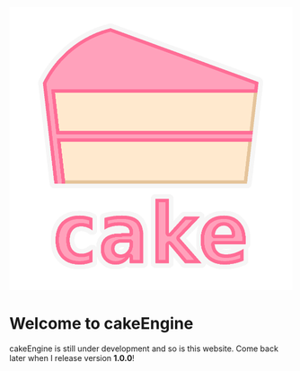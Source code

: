 <img src="/docs/assets/images/logo/cake_Logo.png" id="logoimage">

# Welcome to cakeEngine

cakeEngine is still under development and so is this website. Come back later when I release version **1.0.0**!


<!-- Copyright footer -->
<span id="copyright"></span>


<!-- Add the copyright footer: make sure to have a span tag with an id of "copyright" -->
<script src="/docs/assets/cake-copyright-maker.js" defer></script>
<!-- CPP Inline Syntax Highlighter Script: applies to all class="code", also
     insert a '\' before any keyword that should not be colored -->
<script src="/docs/assets/cpp-keyword-color.js" defer></script>